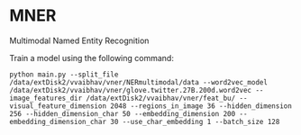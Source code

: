 # MNER
Multimodal Named Entity Recognition

Train a model using the following command:
```
python main.py --split_file /data/extDisk2/vvaibhav/vner/NERmultimodal/data --word2vec_model /data/extDisk2/vvaibhav/vner/glove.twitter.27B.200d.word2vec --image_features_dir /data/extDisk2/vvaibhav/vner/feat_bu/ --visual_feature_dimension 2048 --regions_in_image 36 --hidden_dimension 256 --hidden_dimension_char 50 --embedding_dimension 200 --embedding_dimension_char 30 --use_char_embedding 1 --batch_size 128 
```
